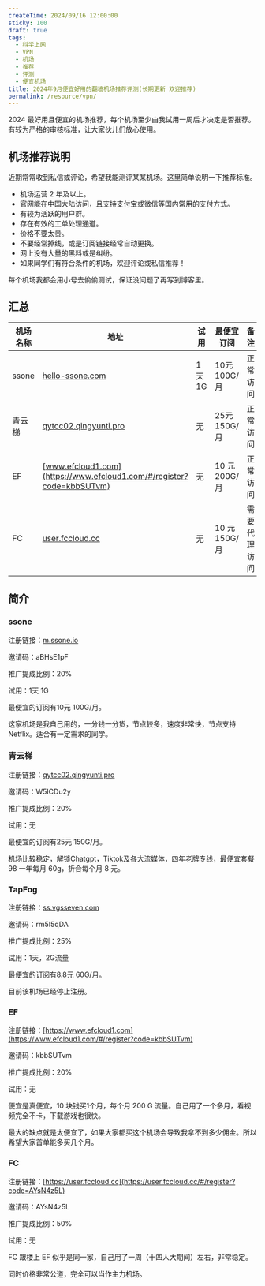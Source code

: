 ```yaml
---
createTime: 2024/09/16 12:00:00
sticky: 100
draft: true
tags:
  - 科学上网
  - VPN
  - 机场
  - 推荐
  - 评测
  - 便宜机场
title: 2024年9月便宜好用的翻墙机场推荐评测(长期更新 欢迎推荐)
permalink: /resource/vpn/
---
```


2024 最好用且便宜的机场推荐，每个机场至少由我试用一周后才决定是否推荐。 有较为严格的审核标准，让大家伙儿们放心使用。

<!-- more -->

## 机场推荐说明

近期常常收到私信或评论，希望我能测评某某机场。这里简单说明一下推荐标准。

- 机场运营 2 年及以上。
- 官网能在中国大陆访问，且支持支付宝或微信等国内常用的支付方式。
- 有较为活跃的用户群。
- 存在有效的工单处理通道。
- 价格不要太贵。
- 不要经常掉线，或是订阅链接经常自动更换。
- 网上没有大量的黑料或是纠纷。
- 如果同学们有符合条件的机场，欢迎评论或私信推荐！

每个机场我都会用小号去偷偷测试，保证没问题了再写到博客里。

## 汇总

|机场名称|地址|试用|最便宜订阅|备注|
|---|---|---|--|---|
|ssone|[hello-ssone.com](https://hello-ssone.com/register?aff=aBHsE1pF)| 1天 1G |10元 100G/月|正常访问|
|青云梯|[qytcc02.qingyunti.pro](https://qytcc02.qingyunti.pro/register?aff=W5ICDu2y)| 无 |25元 150G/月|正常访问|
|EF|[www.efcloud1.com](https://www.efcloud1.com/#/register?code=kbbSUTvm)|无|10 元 200G/月|正常访问|
|FC|[user.fccloud.cc](https://user.fccloud.cc/#/register?code=AYsN4z5L)|无|10 元 150G/月|需要代理访问|

## 简介

### ssone

注册链接：[m.ssone.io](https://hello-ssone.com/register?aff=aBHsE1pF)

邀请码：aBHsE1pF

推广提成比例：20%

试用：1天 1G

最便宜的订阅有10元 100G/月。

这家机场是我自己用的，一分钱一分货，节点较多，速度非常快，节点支持 Netflix。适合有一定需求的同学。

### 青云梯

注册链接：[qytcc02.qingyunti.pro](https://qytcc02.qingyunti.pro/register?aff=W5ICDu2y)

邀请码：W5ICDu2y

推广提成比例：20%

试用：无

最便宜的订阅有25元 150G/月。

机场比较稳定，解锁Chatgpt，Tiktok及各大流媒体，四年老牌专线，最便宜套餐 98 一年每月 60g，折合每个月 8 元。

### TapFog

注册链接：[ss.vgsseven.com](https://ss.vgsseven.com/#/register?code=rm5I5qDA)

邀请码：rm5I5qDA

推广提成比例：25%

试用：1天，2G流量

最便宜的订阅有8.8元 60G/月。

目前该机场已经停止注册。

### EF

注册链接：[https://www.efcloud1.com](https://www.efcloud1.com/#/register?code=kbbSUTvm)

邀请码：kbbSUTvm

推广提成比例：20%

试用：无

便宜是真便宜，10 块钱买1个月，每个月 200 G 流量。自己用了一个多月，看视频完全不卡，下载游戏也很快。

最大的缺点就是太便宜了，如果大家都买这个机场会导致我拿不到多少佣金。所以希望大家首单能多买几个月。

### FC

注册链接：[https://user.fccloud.cc](https://user.fccloud.cc/#/register?code=AYsN4z5L)

邀请码：AYsN4z5L

推广提成比例：50%

试用：无

FC 跟楼上 EF 似乎是同一家，自己用了一周（十四人大期间）左右，非常稳定。

同时价格非常公道，完全可以当作主力机场。
